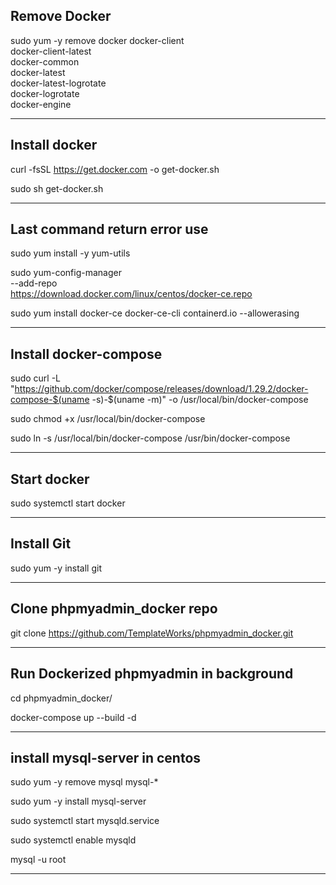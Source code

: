 ## Remove Docker

sudo yum -y remove docker docker-client \
                  docker-client-latest \
                  docker-common \
                  docker-latest \
                  docker-latest-logrotate \
                  docker-logrotate \
                  docker-engine

---

## Install docker

curl -fsSL https://get.docker.com -o get-docker.sh

sudo sh get-docker.sh

---

## Last command return error use

sudo yum install -y yum-utils

sudo yum-config-manager \
    --add-repo \
    https://download.docker.com/linux/centos/docker-ce.repo

sudo yum install docker-ce docker-ce-cli containerd.io --allowerasing

---

## Install docker-compose

sudo curl -L "https://github.com/docker/compose/releases/download/1.29.2/docker-compose-$(uname -s)-$(uname -m)" -o /usr/local/bin/docker-compose

sudo chmod +x /usr/local/bin/docker-compose

sudo ln -s /usr/local/bin/docker-compose /usr/bin/docker-compose

---

## Start docker

sudo systemctl start docker

---

## Install Git

sudo yum -y install git

---

## Clone phpmyadmin_docker repo

git clone https://github.com/TemplateWorks/phpmyadmin_docker.git

---

## Run Dockerized phpmyadmin in background

cd phpmyadmin_docker/

docker-compose up --build -d

---

## install mysql-server in centos

sudo yum -y remove mysql mysql-*

sudo yum -y install mysql-server

sudo systemctl start mysqld.service

sudo systemctl enable mysqld

mysql -u root

---
